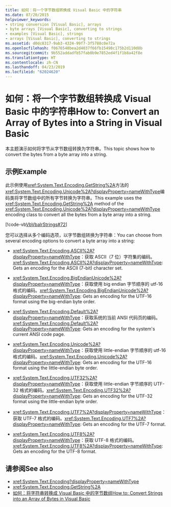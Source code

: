 ```yaml
---
title: 如何：将一个字节数组转换成 Visual Basic 中的字符串
ms.date: 07/20/2015
helpviewer_keywords:
- string conversion [Visual Basic], arrays
- byte arrays [Visual Basic], converting to strings
- examples [Visual Basic], strings
- arrays [Visual Basic], converting to strings
ms.assetid: d0dc8317-9ab3-4324-99f7-3f5788c0e72a
ms.openlocfilehash: f0676548bea2d4037f66fb15498c175b2d110d8b
ms.sourcegitcommit: 9b552addadfb57fab0b9e7852ed4f1f1b8a42f8e
ms.translationtype: HT
ms.contentlocale: zh-CN
ms.lasthandoff: 04/23/2019
ms.locfileid: "62024620"
---
```

# <a name="how-to-convert-an-array-of-bytes-into-a-string-in-visual-basic"></a><span data-ttu-id="9aa3d-102">如何：将一个字节数组转换成 Visual Basic 中的字符串</span><span class="sxs-lookup"><span data-stu-id="9aa3d-102">How to: Convert an Array of Bytes into a String in Visual Basic</span></span>
<span data-ttu-id="9aa3d-103">本主题演示如何将字节从字节数组转换为字符串。</span><span class="sxs-lookup"><span data-stu-id="9aa3d-103">This topic shows how to convert the bytes from a byte array into a string.</span></span>  
  
## <a name="example"></a><span data-ttu-id="9aa3d-104">示例</span><span class="sxs-lookup"><span data-stu-id="9aa3d-104">Example</span></span>  
 <span data-ttu-id="9aa3d-105">此示例使用<xref:System.Text.Encoding.GetString%2A>方法的<xref:System.Text.Encoding.Unicode%2A?displayProperty=nameWithType>编码类将字节数组中的所有字节转换为字符串。</span><span class="sxs-lookup"><span data-stu-id="9aa3d-105">This example uses the <xref:System.Text.Encoding.GetString%2A> method of the <xref:System.Text.Encoding.Unicode%2A?displayProperty=nameWithType> encoding class to convert all the bytes from a byte array into a string.</span></span>  
  
 [!code-vb[VbVbalrStrings#72](~/samples/snippets/visualbasic/VS_Snippets_VBCSharp/VbVbalrStrings/VB/Class2.vb#72)]  
  
 <span data-ttu-id="9aa3d-106">您可以选择从多个编码选项，以字节数组转换为字符串：</span><span class="sxs-lookup"><span data-stu-id="9aa3d-106">You can choose from several encoding options to convert a byte array into a string:</span></span>  
  
- <span data-ttu-id="9aa3d-107"><xref:System.Text.Encoding.ASCII%2A?displayProperty=nameWithType>：获取 ASCII（7 位）字符集的编码。</span><span class="sxs-lookup"><span data-stu-id="9aa3d-107"><xref:System.Text.Encoding.ASCII%2A?displayProperty=nameWithType>: Gets an encoding for the ASCII (7-bit) character set.</span></span>  
  
- <span data-ttu-id="9aa3d-108"><xref:System.Text.Encoding.BigEndianUnicode%2A?displayProperty=nameWithType>：获取使用 big endian 字节顺序的 utf-16 格式的编码。</span><span class="sxs-lookup"><span data-stu-id="9aa3d-108"><xref:System.Text.Encoding.BigEndianUnicode%2A?displayProperty=nameWithType>: Gets an encoding for the UTF-16 format using the big-endian byte order.</span></span>  
  
- <span data-ttu-id="9aa3d-109"><xref:System.Text.Encoding.Default%2A?displayProperty=nameWithType>：获取系统的当前 ANSI 代码页的编码。</span><span class="sxs-lookup"><span data-stu-id="9aa3d-109"><xref:System.Text.Encoding.Default%2A?displayProperty=nameWithType>: Gets an encoding for the system's current ANSI code page.</span></span>  
  
- <span data-ttu-id="9aa3d-110"><xref:System.Text.Encoding.Unicode%2A?displayProperty=nameWithType>：获取使用 little-endian 字节顺序的 utf-16 格式的编码。</span><span class="sxs-lookup"><span data-stu-id="9aa3d-110"><xref:System.Text.Encoding.Unicode%2A?displayProperty=nameWithType>: Gets an encoding for the UTF-16 format using the little-endian byte order.</span></span>  
  
- <span data-ttu-id="9aa3d-111"><xref:System.Text.Encoding.UTF32%2A?displayProperty=nameWithType>：获取使用 little-endian 字节顺序的 UTF-32 格式的编码。</span><span class="sxs-lookup"><span data-stu-id="9aa3d-111"><xref:System.Text.Encoding.UTF32%2A?displayProperty=nameWithType>: Gets an encoding for the UTF-32 format using the little-endian byte order.</span></span>  
  
- <span data-ttu-id="9aa3d-112"><xref:System.Text.Encoding.UTF7%2A?displayProperty=nameWithType>：获取 UTF-7 格式的编码。</span><span class="sxs-lookup"><span data-stu-id="9aa3d-112"><xref:System.Text.Encoding.UTF7%2A?displayProperty=nameWithType>: Gets an encoding for the UTF-7 format.</span></span>  
  
- <span data-ttu-id="9aa3d-113"><xref:System.Text.Encoding.UTF8%2A?displayProperty=nameWithType>：获取 UTF-8 格式的编码。</span><span class="sxs-lookup"><span data-stu-id="9aa3d-113"><xref:System.Text.Encoding.UTF8%2A?displayProperty=nameWithType>: Gets an encoding for the UTF-8 format.</span></span>  
  
## <a name="see-also"></a><span data-ttu-id="9aa3d-114">请参阅</span><span class="sxs-lookup"><span data-stu-id="9aa3d-114">See also</span></span>

- <xref:System.Text.Encoding?displayProperty=nameWithType>
- <xref:System.Text.Encoding.GetString%2A>
- [<span data-ttu-id="9aa3d-115">如何：将字符串转换成 Visual Basic 中的字节数组</span><span class="sxs-lookup"><span data-stu-id="9aa3d-115">How to: Convert Strings into an Array of Bytes in Visual Basic</span></span>](../../../../visual-basic/programming-guide/language-features/strings/how-to-convert-strings-into-an-array-of-bytes.md)
